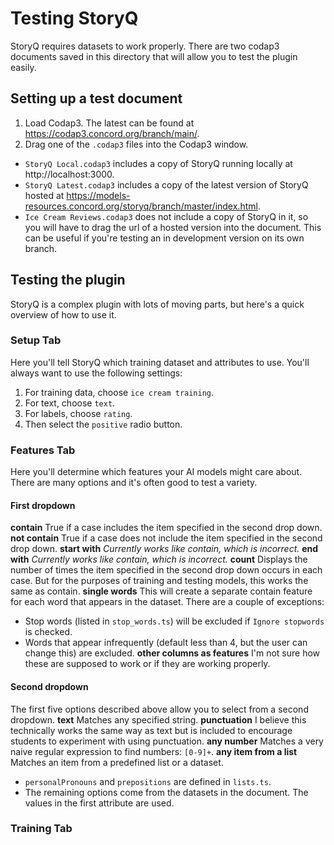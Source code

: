 # Testing StoryQ

StoryQ requires datasets to work properly. There are two codap3 documents saved in this directory that will allow you to test the plugin easily.

## Setting up a test document

1. Load Codap3. The latest can be found at https://codap3.concord.org/branch/main/.
2. Drag one of the `.codap3` files into the Codap3 window.
  - `StoryQ Local.codap3` includes a copy of StoryQ running locally at http://localhost:3000.
  - `StoryQ Latest.codap3` includes a copy of the latest version of StoryQ hosted at https://models-resources.concord.org/storyq/branch/master/index.html.
  - `Ice Cream Reviews.codap3` does not include a copy of StoryQ in it, so you will have to drag the url of a hosted version into the document. This can be useful if you're testing an in development version on its own branch.

## Testing the plugin

StoryQ is a complex plugin with lots of moving parts, but here's a quick overview of how to use it.

### Setup Tab

Here you'll tell StoryQ which training dataset and attributes to use. You'll always want to use the following settings:

1. For training data, choose `ice cream training`.
2. For text, choose `text`.
3. For labels, choose `rating`.
4. Then select the `positive` radio button.

### Features Tab

Here you'll determine which features your AI models might care about. There are many options and it's often good to test a variety.

#### First dropdown
**contain** True if a case includes the item specified in the second drop down.
**not contain** True if a case does not include the item specified in the second drop down.
**start with** *Currently works like contain, which is incorrect.*
**end with** *Currently works like contain, which is incorrect.*
**count** Displays the number of times the item specified in the second drop down occurs in each case. But for the purposes of training and testing models, this works the same as contain.
**single words** This will create a separate contain feature for each word that appears in the dataset. There are a couple of exceptions:
  - Stop words (listed in `stop_words.ts`) will be excluded if `Ignore stopwords` is checked.
  - Words that appear infrequently (default less than 4, but the user can change this) are excluded.
**other columns as features** I'm not sure how these are supposed to work or if they are working properly.

#### Second dropdown
The first five options described above allow you to select from a second dropdown.
**text** Matches any specified string.
**punctuation** I believe this technically works the same way as text but is included to encourage students to experiment with using punctuation.
**any number** Matches a very naive regular expression to find numbers: `[0-9]+`.
**any item from a list** Matches an item from a predefined list or a dataset.
  - `personalPronouns` and `prepositions` are defined in `lists.ts`.
  - The remaining options come from the datasets in the document. The values in the first attribute are used.

### Training Tab

